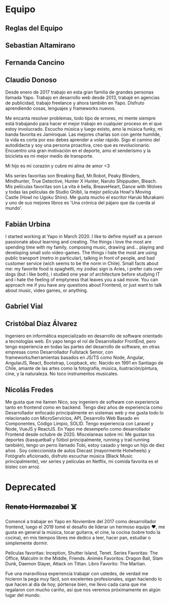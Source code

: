 # Equipo

## Reglas del Equipo

## Sebastian Altamirano

## Fernanda Cancino

## Claudio Donoso
Desde enero de 2017 trabajo en esta gran familia de grandes personas llamada Yapo. Trabajo en desarrollo web desde 2013, trabajé en agencias de publicidad, trabajo freelance y ahora también en Yapo. Disfruto aprendiendo cosas, lenguajes y frameworks nuevos.

Me encanta resolver problemas, todo tipo de errores, mi mente siempre está trabajando para hacer el mejor trabajo en cualquier proceso en el que estoy involucrado. Escucho música y luego existo, amo la música funky, mi banda favorita es Jamiroquai. Las mejores charlas son con gente humilde, la vida es corta por eso debes aprender a volar rápido. Sigo el camino del autodidacta y soy una persona proactiva, creo que es revolucionario. Encuentro una gran motivación en el deporte, amo el senderismo y la bicicleta es mi mejor medio de transporte.

Mi hijo es mi corazón y cubre mi alma de amor <3

Mis series favoritas son Breaking Bad, Mr.Robot, Peaky Blinders, Mindhunter, True Detective, Hunter X Hunter, Naruto Shippuden, Bleach. Mis películas favoritas son La vita è bella, BreaveHeart, Dance with Wolves y todas las películas de Studio Ghibli, la mejor película Howl's Moving Castle (Howl no Ugoku Shiro). Me gusta mucho el escritor Haruki Murakami y uno de sus mejores libros es 'Una crónica del pájaro que da cuerda al mundo'.


## Fabián Urbina

I started working at Yapo in March 2020. I like to define myself as a person passionate about learning and creating. The things i love the most are spending time with my family, composing music, drawing and... playing and developing small solo video-games. The things i hate the most are using public transport (metro in particular), talking in front of people, and bad customer service (wich seems to be the norm in Chile). Small facts about me: my favorite food is spaghetti, my zodiac sign is Aries, i prefer cats over dogs (but i like both), i studied one year of architecture before studying IT and i hate the feeling of emptyness that leaves you a sad movie. You can approach me if you have any questions about Frontend, or just want to talk about music, video games, or anything.

## Gabriel Vial

## Cristóbal Díaz Álvarez

Ingeniero en informática especializado en desarrollo de software orientado a tecnologías web. En yapo tengo el rol de Desarrollador FrontEnd, pero tengo experiencia en todas las partes del desarrollo de software, en otras empresas como Desarrollador Fullstack Senior, con frameworks/herramientas basados en JS/TS como Node, Angular, AngularJS, React, Bootstrap, Loopback, etc. Nacido en 1991 en Santiago de Chile, amante de las artes como la fotografía, música, ilustración/pintura, cine, y la naturaleza. No toco instrumentos musicales.

## Nicolás Fredes

Me gusta que me llamen Nico, soy ingeniero de software con experiencia tanto en frontend como en backend. Tengo diez años de experiencia como Desarrollador enfocado principalmente en sistemas web y me gusta todo lo relacionado con MicroServicios, API, Desarrollo Web Basado en Componentes, Código Limpio, SOLID. Tengo experiencia con Laravel y Node, VueJS y ReactJS. En Yapo me desempeño como desarrollador Frontend desde octubre de 2020. Miscelaneas sobre mí: Me gustan los deportes (basquetball y fútbol principalmente, running y trail running también), tengo un perro llamado Tobi, estoy casado y tengo un hijo de diez años . Soy coleccionista de autos Diecast (mayormente Hotwheels) y Fotógrafo aficionado, disfruto escuchar música (Black Music principalmente), ver series y películas en Netflix, mi comida favorita es el bistec con arroz.

# Deprecated

## ~~Renato Hormazabal~~ ☠️

Comencé a trabajar en Yapo en Noviembre del 2017 como desarrollador frontend, luego el 2019 tomé el desafío de liderar un hermoso equipo ❤️, me gusta en general la música, tocar guitarra, el cine, la cocina (sobre todo la cocina), en mis tiempos libres me dedico a leer, hacer pan, estudiar o simplemente dormir.

Películas favoritas: Inception, Shutter Island, Tenet.
Series Favoritas: The Office, 
Malcolm in the Middle, Friends.
Animés Favoritos: Dragon Ball, Slam Dunk, Daemon Slayer, Attack on Tittan.
Libro Favorito: The Martian.

  Fue una maravillosa experiencia trabajar con ustedes, de verdad me hicieron la pega muy fácil, son excelentes profesionales, sigan haciendo lo que hacen al día de hoy, pórtense bien, me llevo cada cana que me regalaron con mucho cariño, así que nos veremos próximamente en algún lugar del mundo.